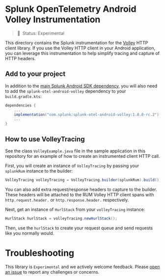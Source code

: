 
# Splunk OpenTelemetry Android Volley Instrumentation

> :construction: &nbsp;Status: Experimental

This directory contains the Splunk instrumentation for the [Volley](https://google.github.io/volley/)
HTTP client library. If you use the Volley HTTP client in your Android application, you can
leverage this instrumentation to help simplify tracing and capture of HTTP headers.

## Add to your project

In addition to the [main Splunk Android SDK dependency](https://github.com/signalfx/splunk-otel-android#getting-the-library),
you will also need to add the `splunk-otel-android-volley` dependency to your `build.gradle.kts`:


```gradle
dependencies {
    ...
    implementation("com.splunk:splunk-otel-android-volley:1.0.0-rc.2")
    ...
}
```

## How to use VolleyTracing

See the class `VolleyExample.java` file in the sample application in this repository for an
example of how to create an instrumented client HTTP call.

First, you will create an instance of `VolleyTracing` by passing your `splunkRum` instance
to the builder:

```java
VolleyTracing volleyTracing = VolleyTracing.builder(splunkRum).build();
```
You can also add extra request/response headers to capture to the builder.
These headers will be attached to the RUM Volley HTTP client spans with
`http.request.header.` or `http.response.header.` respectively.

Next, get an instance of `HurlStack` from your `volleyTracing` instance:

```java
HurlStack hurlStack = volleyTracing.newHurlStack();
```

Then, use the `hurlStack` to create your request queue and send requests like you normally would.

# Troubleshooting

This library is `Experimental` and we actively welcome feedback. Please
[open an issue](https://github.com/signalfx/splunk-otel-android/issues/new) to report any
challenges or concerns.
